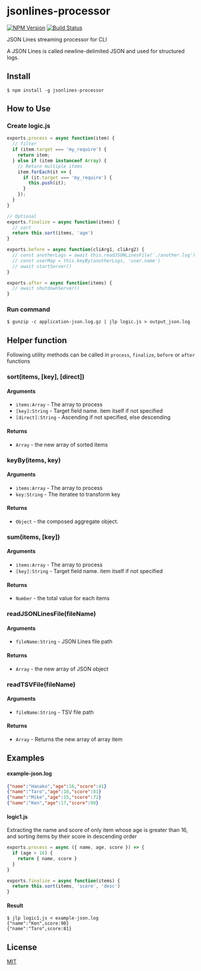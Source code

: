 # jsonlines-processor

[![NPM Version][npm-image]][npm-url]
[![Build Status](https://travis-ci.org/tilfin/jsonlines-processor.svg?branch=master)](https://travis-ci.org/tilfin/jsonlines-processor)

JSON Lines streaming processor for CLI

A JSON Lines is called newline-delimited JSON and used for structured logs.

## Install

```
$ npm install -g jsonlines-processor
```

## How to Use

### Create logic.js

```js
exports.process = async function(item) {
  // filter
  if (item.target === 'my_require') {
    return item;
  } else if (item instanceof Array) {
    // Return multiple items
    item.forEach(it => {
      if (it.target === 'my_require') {
        this.push(it);
      }
    });
  }
}

// Optional
exports.finalize = async function(items) {
  // sort
  return this.sort(items, 'age')
}

exports.before = async function(cliArg1, cliArg2) {
  // const anotherLogs = await this.readJSONLinesFile('./another.log')
  // const userMap = this.keyBy(anotherLogs, 'user.name')
  // await startServer()
}

exports.after = async function(items) {
  // await shutdownServer()
}
```

### Run command

```
$ gunzip -c application-json.log.gz | jlp logic.js > output_json.log
```

## Helper function

Following utility methods can be called in `process`, `finalize`, `before` or `after` functions

### sort(items, [key], [direct])

#### Arguments

* `items:Array` - The array to process
* `[key]:String` - Target field name. item itself if not specified
* `[direct]:String` - Ascending if not specified, else descending

#### Returns

* `Array` - the new array of sorted items

### keyBy(items, key)

#### Arguments

* `items:Array` - The array to process
* `key:String` - The iteratee to transform key

#### Returns

* `Object` - the composed aggregate object.

### sum(items, [key])

#### Arguments

* `items:Array` - The array to process
* `[key]:String` - Target field name. item itself if not specified

#### Returns

* `Number` - the total value for each items

### readJSONLinesFile(fileName)

#### Arguments

* `fileName:String` - JSON Lines file path

#### Returns

* `Array` - the new array of JSON object

### readTSVFile(fileName)

#### Arguments

* `fileName:String` - TSV file path

#### Returns

* `Array` - Returns the new array of array item

## Examples

#### example-json.log

```json
{"name":"Hanako","age":16,"score":41}
{"name":"Taro","age":18,"score":81}
{"name":"Mike","age":15,"score":72}
{"name":"Ken","age":17,"score":90}
```

#### logic1.js

Extracting the name and score of only item whose age is greater than 16, and sorting items by their score in descending order

```js
exports.process = async ({ name, age, score }) => {
  if (age > 16) {
    return { name, score }
  }
}

exports.finalize = async function(items) {
  return this.sort(items, 'score', 'desc')
}
```

#### Result

```
$ jlp logic1.js < example-json.log
{"name":"Ken",score:90}
{"name":"Taro",score:81}
```

## License

  [MIT](LICENSE)

[npm-image]: https://img.shields.io/npm/v/jsonlines-processor.svg
[npm-url]: https://npmjs.org/package/jsonlines-processor
